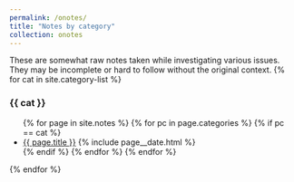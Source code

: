 ```yaml
---
permalink: /onotes/
title: "Notes by category"
collection: onotes
---
```

These are somewhat raw notes taken while investigating various issues. They may be incomplete or hard to follow without the original context.
{% for cat in site.category-list %}
### {{ cat }}
<ul>
  {% for page in site.notes %}
    {% for pc in page.categories %}
    {% if pc == cat %}
        <li><a href="{{ page.url }}">{{ page.title }}</a>
            {% include page__date.html %}
        </li>
    {% endif %}   <!-- cat-match-p -->
    {% endfor %}  <!-- page-category -->
  {% endfor %}  <!-- page -->
</ul>
{% endfor %}  <!-- cat -->